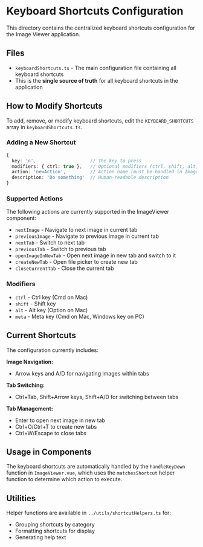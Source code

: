 # Keyboard Shortcuts Configuration

This directory contains the centralized keyboard shortcuts configuration for the Image Viewer application.

## Files

- `keyboardShortcuts.ts` - The main configuration file containing all keyboard shortcuts
- This is the **single source of truth** for all keyboard shortcuts in the application

## How to Modify Shortcuts

To add, remove, or modify keyboard shortcuts, edit the `KEYBOARD_SHORTCUTS` array in `keyboardShortcuts.ts`.

### Adding a New Shortcut

```typescript
{
  key: 'n',                    // The key to press
  modifiers: { ctrl: true },   // Optional modifiers (ctrl, shift, alt, meta)
  action: 'newAction',         // Action name (must be handled in ImageViewer.vue)
  description: 'Do something'  // Human-readable description
}
```

### Supported Actions

The following actions are currently supported in the ImageViewer component:

- `nextImage` - Navigate to next image in current tab
- `previousImage` - Navigate to previous image in current tab  
- `nextTab` - Switch to next tab
- `previousTab` - Switch to previous tab
- `openImageInNewTab` - Open next image in new tab and switch to it
- `createNewTab` - Open file picker to create new tab
- `closeCurrentTab` - Close the current tab

### Modifiers

- `ctrl` - Ctrl key (Cmd on Mac)
- `shift` - Shift key
- `alt` - Alt key (Option on Mac)
- `meta` - Meta key (Cmd on Mac, Windows key on PC)

## Current Shortcuts

The configuration currently includes:

**Image Navigation:**
- Arrow keys and A/D for navigating images within tabs

**Tab Switching:**
- Ctrl+Tab, Shift+Arrow keys, Shift+A/D for switching between tabs

**Tab Management:**
- Enter to open next image in new tab
- Ctrl+O/Ctrl+T to create new tabs
- Ctrl+W/Escape to close tabs

## Usage in Components

The keyboard shortcuts are automatically handled by the `handleKeyDown` function in `ImageViewer.vue`, which uses the `matchesShortcut` helper function to determine which action to execute.

## Utilities

Helper functions are available in `../utils/shortcutHelpers.ts` for:
- Grouping shortcuts by category
- Formatting shortcuts for display
- Generating help text